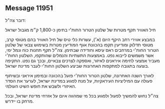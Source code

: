 ## Message 11951

דובר צה"ל:

חיל האוויר תקף מטרות של שלטון הטרור החות׳י בתימן כ-1,800 ק״מ מגבול ישראל

במבצע אווירי רחב היקף היום (א׳), עשרות כלי טיס של חיל האוויר בהם מטוסי קרב, מטוסי תדלוק ומודיעין תקפו בהכוונת אגף המודיעין מטרות בשימוש צבאי של שלטון הטרור החות׳י במרחבים ראס עיסא וחודידה שבתימן. צה״ל תקף תחנות כוח ונמל ימי, אשר משמשים לייבוא נפט. 
באמצעות התשתיות והנמלים שהותקפו, השלטון החות׳י מעביר אמצעי לחימה איראנים לאיזור, ואספקה לצרכים צבאיים, ובכך גם נפט. התקיפה בוצעה בתגובה למתקפות האחרונות שביצע השלטון החות׳י לעבר מדינת ישראל. 

לאורך השנה האחרונה, שלטון הטרור החות׳י פועל בהכוונה ובמימון איראני ובשיתוף פעולה עם המיליציות העיראקיות, על מנת לפגוע במדינת ישראל, לערער את הסדר האיזורי ולשבש את חופש השיט העולמי. 

צה״ל נחוש להמשיך לפעול ולפגוע בכל מי שמהווה איום על אזרחי מדינת ישראל, ובכל מרחק בו יידרש.

